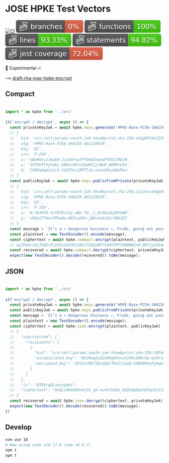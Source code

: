 # JOSE HPKE Test Vectors

[![CI](https://github.com/OR13/draft-jose-hpke-test-vectors/actions/workflows/ci.yml/badge.svg)](https://github.com/OR13/draft-jose-hpke-test-vectors/actions/workflows/ci.yml)
![Branches](./badges/coverage-branches.svg)
![Functions](./badges/coverage-functions.svg)
![Lines](./badges/coverage-lines.svg)
![Statements](./badges/coverage-statements.svg)
![Jest coverage](./badges/coverage-jest%20coverage.svg)


🚧 Experimental 🔥

--> [draft-rha-jose-hpke-encrypt](https://datatracker.ietf.org/doc/draft-rha-jose-hpke-encrypt/)

## Compact

```ts

import * as hpke from '../src'

it('encrypt / decrypt', async () => {
  const privateKeyJwk = await hpke.keys.generate('HPKE-Base-P256-SHA256-AES128GCM')
  // {
  //   kid: 'urn:ietf:params:oauth:jwk-thumbprint:sha-256:om1gRRYAiZ3CRMlvnSizjYzaX-t94m96A5DWzM78lm0',
  //   alg: 'HPKE-Base-P256-SHA256-AES128GCM',
  //   kty: 'EC',
  //   crv: 'P-256',
  //   x: 'UQoMdtvzzboEH-Jj41mfnw7FT6HdJhemsP7R5SJRDcM',
  //   y: 'I4TQnPtVyFwKz_G8DLcAPvx1QwHCIjlWw6_WOB6tLDo',
  //   d: 'lhDRw6qmjx1cX-1X2P3oljMPTlvS-wsosdGejGbxMss'
  // }
  const publicKeyJwk = await hpke.keys.publicFromPrivate(privateKeyJwk)
  // {
  //   kid: 'urn:ietf:params:oauth:jwk-thumbprint:sha-256:zLL3uvca9qDXqK1UysySHW720kcKVcEqOf7KBIVZg6Q',
  //   alg: 'HPKE-Base-P256-SHA256-AES128GCM',
  //   kty: 'EC',
  //   crv: 'P-256',
  //   x: 'W-70J8fA-XcYE3PiSIy_wNz-TQ_-j_QrOGLAo30YuN0',
  //   y: 'v6DySTYHurdTKwNa-AN7LwHSh-jN9x4a3uO1r38b1EI'
  // }
  const message = `It’s a 💀 dangerous business 💀, Frodo, going out your door.`
  const plaintext = new TextEncoder().encode(message);
  const ciphertext = await hpke.compact.encrypt(plaintext, publicKeyJwk)
  // eyJhbGciOiJIUEtFLUJhc2UtUDI1Ni1TSEEyNTYtQUVTMTI4R0NNIn0.BKYjy3VbemjsKyEPg6_LJpKHcSsu4igA5O2zaejWI16RbM9_uA3xjBskT3KfzJ5IPdBa5m68o93TYfY1QBeQ0EA.._4eoNOUDKEpiInbI5Bix-KIOMXIpP6vKDlGZ9f8lrN6db4Nvqis1vxvnNmgQEOTPLS81DPlHVV184q6RHGmWzn6gILTFCOu-zYKesdazqIf3tA.
  const recovered = await hpke.compact.decrypt(ciphertext, privateKeyJwk)
  expect(new TextDecoder().decode(recovered)).toBe(message);
```

## JSON

```ts

import * as hpke from '../src'

it('encrypt / decrypt', async () => {
  const privateKeyJwk = await hpke.keys.generate('HPKE-Base-P256-SHA256-AES128GCM')
  const publicKeyJwk = await hpke.keys.publicFromPrivate(privateKeyJwk)
  const message = `It’s a 💀 dangerous business 💀, Frodo, going out your door.`
  const plaintext = new TextEncoder().encode(message);
  const ciphertext = await hpke.json.encrypt(plaintext, publicKeyJwk)
  // {
  //   "unprotected": {
  //     "recipients": [
  //       {
  //         "kid": "urn:ietf:params:oauth:jwk-thumbprint:sha-256:5QPavpXFqMyRfGw6uocROgobSyjyrhPdo5SllaZ-Nvo",
  //         "encapsulated_key": "BCVMwqZyG2dV0ghOnvLUjbRsZH9rOa-qYAfimsOs_Bk4jUSuSIsqz-u66zNEw0papvR8SEn3oPkV7qDb2KxQTJ4",
  //         "encrypted_key": "dViGsJMkfIDvdqbtfHx3l2oaQ-6ONU890oPyOwmTOOQ"
  //       }
  //     ]
  //   },
  //   "iv": "QT9drgDCaosnyQei",
  //   "ciphertext": "6nQLs8bXUh0vHjSk_q4-eu4XJVXdx_AUZeQpDpnnbPguVjS1aYQjPfG9qIZ1zKm9k0Fh7eL5lgyzbyA8OgmPGVa8EooEl1H9bvmnib6jzP9H4A"
  // }
  const recovered = await hpke.json.decrypt(ciphertext, privateKeyJwk)
  expect(new TextDecoder().decode(recovered)).toBe(message);
})
```

## Develop

```bash
nvm use 18
# Now using node v18.17.0 (npm v9.6.7)
npm i
npm t
```
